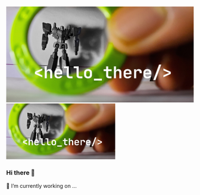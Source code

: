 ![screenshot](robot.png)
<img src="robot.png" height="150" alt="accessibility text">
### Hi there 👋
🔭 I’m currently working on ...
<!--
**Imran-2020331101/Imran-2020331101** is a ✨ _special_ ✨ repository because its `README.md` (this file) appears on your GitHub profile.

Here are some ideas to get you started:

- 🔭 I’m currently working on ...
- 🌱 I’m currently learning ...
- 👯 I’m looking to collaborate on ...
- 🤔 I’m looking for help with ...
- 💬 Ask me about ...
- 📫 How to reach me: ...
- 😄 Pronouns: ...
- ⚡ Fun fact: ...
-->
